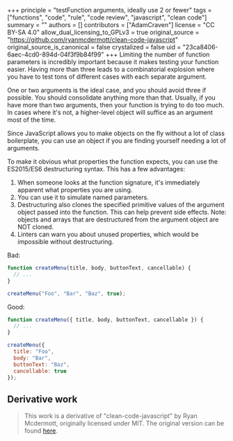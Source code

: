 +++
principle = "testFunction arguments, ideally use 2 or fewer"
tags = ["functions", "code", "rule", "code review", "javascript", "clean code"]
summary = ""
authors = []
contributors = ["AdamCraven"]
license = "CC BY-SA 4.0"
allow_dual_licensing_to_GPLv3 = true
original_source = "https://github.com/ryanmcdermott/clean-code-javascript"
original_source_is_canonical = false
crystalized = false
uid = "23ca8406-6aec-4cd0-894d-04f3f9b84f99"
+++
Limiting the number of function parameters is incredibly important because it makes testing your function easier. Having more than three leads to a combinatorial explosion where you have to test tons of different cases with each separate argument.

One or two arguments is the ideal case, and you should avoid three if possible. You should consolidate anything more than that. Usually, if you have more than two arguments, then your function is trying to do too much. In cases where it's not, a higher-level object will suffice as an argument most of the time.

Since JavaScript allows you to make objects on the fly without a lot of class boilerplate, you can use an object if you are finding yourself needing a lot of arguments.

To make it obvious what properties the function expects, you can use the ES2015/ES6 destructuring syntax. This has a few advantages:

1. When someone looks at the function signature, it's immediately apparent what properties you are using.
2. You can use it to simulate named parameters.
3. Destructuring also clones the specified primitive values of the argument object passed into the function. This can help prevent side effects. Note: objects and arrays that are destructured from the argument object are NOT cloned.
4. Linters can warn you about unused properties, which would be impossible without destructuring.


Bad:
```js
function createMenu(title, body, buttonText, cancellable) {
  // ...
}

createMenu("Foo", "Bar", "Baz", true);
```

Good:
```js
function createMenu({ title, body, buttonText, cancellable }) {
  // ...
}

createMenu({
  title: "Foo",
  body: "Bar",
  buttonText: "Baz",
  cancellable: true
});
```

## Derivative work

> This work is a derivative of "clean-code-javascript" by Ryan Mcdermott, originally licensed under MIT. The original version can be found [here](https://github.com/ryanmcdermott/clean-code-javascript/tree/3ff9eba6d460f31db8146762bade4fcc32626762).